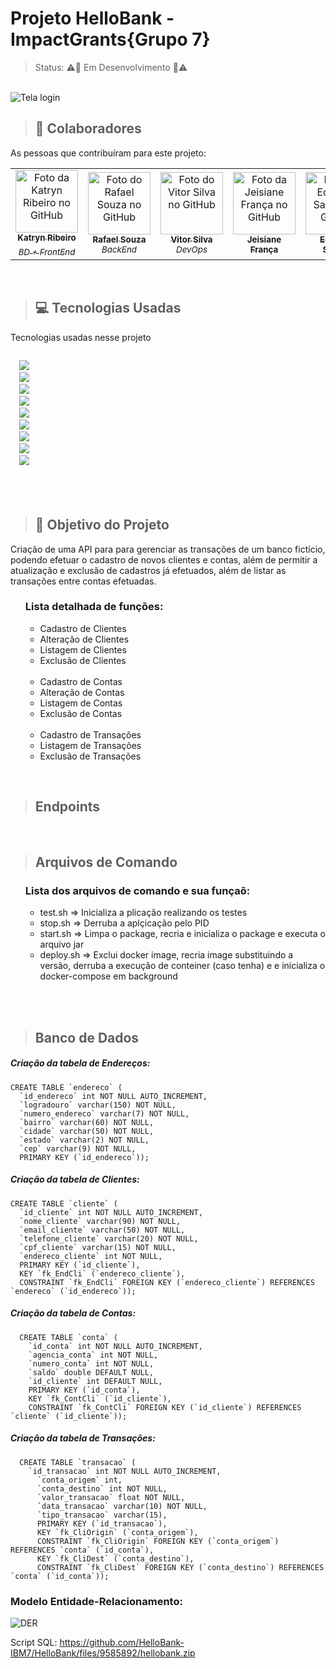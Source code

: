 # Projeto HelloBank - ImpactGrants{Grupo 7}

> Status: ⚠🔧 Em Desenvolvimento 🔨⚠
<br>

<img src="https://user-images.githubusercontent.com/66737556/190678385-3f80de8a-ca48-494e-acb5-273bcc50e45f.png" alt="Tela login">
<br>

> ## 🤝 Colaboradores

As pessoas que contribuíram para este projeto:

<table>
  <tr>
    <td align="center">
      <a href="https://github.com/katrynribeiro" target="_blank">
        <img src="https://avatars.githubusercontent.com/u/103230282?v=4" width="100px;" alt="Foto da Katryn Ribeiro no GitHub"/> <br>
        <sub><b> Katryn Ribeiro </b></sub> <br>
        <sub><i> BD + FrontEnd </sub> <br>
      </a>
    </td>
    <td align="center">
      <a href="https://github.com/rflsza13" target="_blank">
        <img src="https://user-images.githubusercontent.com/66737556/191072857-75f04780-2fb3-4018-aebb-403abeb2ff86.jpg" width="100px;"alt="Foto do Rafael Souza no GitHub"/> <br>
        <sub><b> Rafael Souza </b></sub> <br>
        <sub><i> BackEnd </i></sub> <br>
      </a>
    </td>
    <td align="center">
      <a href="https://github.com/wvitorsj" target="_blank">
        <img src="https://avatars.githubusercontent.com/u/74933042?v=4" width="100px;" alt="Foto do Vitor Silva no GitHub"/> <br>
        <sub><b> Vitor Silva </b></sub> <br>
        <sub><i> DevOps </i></sub> <br>
      </a>
    </td>
    <td align="center">
      <a href="#">
        <img src="https://avatars3.githubusercontent.com/u/31936044" width="100px;" alt="Foto da Jeisiane França no GitHub"/><br>
        <sub>
          <b> Jeisiane França </b>
        </sub>
      </a>
    </td>
    <td align="center">
      <a href="#">
        <img src="https://avatars3.githubusercontent.com/u/31936044" width="100px;" alt="Foto do Eduardo Santos no GitHub"/><br>
        <sub>
          <b> Eduardo Santos </b>
        </sub>
      </a>
    </td>
    <td align="center">
      <a href="#">
        <img src="https://avatars3.githubusercontent.com/u/31936044" width="100px;" alt="Foto do Pedro Henrique no GitHub"/><br>
        <sub>
          <b> Pedro Henrique </b>
        </sub>
      </a>
    </td>
  </tr>
</table>

<br>

> ## 💻 Tecnologias Usadas

Tecnologias usadas nesse projeto

<code>
  <img src="https://img.shields.io/badge/Git-E34F26?style=for-the-badge&logo=git&logoColor=white"/>
  <img src="https://img.shields.io/badge/Java-ED8B00?style=for-the-badge&logo=java&logoColor=white"/>
  <img src="https://img.shields.io/badge/Spring-6DB33F?style=for-the-badge&logo=spring&logoColor=white"/>
  <img src="https://img.shields.io/badge/HTML-239120?style=for-the-badge&logo=html5&logoColor=white"/>
  <img src="https://img.shields.io/badge/CSS-239120?&style=for-the-badge&logo=css3&logoColor=white"/>
  <img src="https://img.shields.io/badge/Jenkins-D33833?style=for-the-badge&logo=jenkins&logoColor=white"/>
  <img src="https://img.shields.io/badge/Docker-2496ED?style=for-the-badge&logo=docker&logoColor=white"/>
  <img src="https://img.shields.io/badge/Amazon_AWS-232F3E?style=for-the-badge&logo=amazon-aws&logoColor=white"/>
  <img src="https://img.shields.io/badge/MySQL-00000F?style=for-the-badge&logo=mysql&logoColor=white"/>
</code>

<br>
<br>
<br>

> ## 📓 Objetivo do Projeto
  Criação de uma API para para gerenciar as transações de um banco fictício, podendo efetuar o cadastro de novos clientes e contas, além de permitir a atualização e exclusão de cadastros já efetuados, além de listar as transações entre contas efetuadas.
  <ul> 
    <H3> Lista detalhada de funções: </H3>
    <ul>
      <li> Cadastro de Clientes </li>
      <li> Alteração de Clientes </li>
      <li> Listagem de Clientes </li>
      <li> Exclusão de Clientes </li>
      <br>
      <li> Cadastro de Contas </li>
      <li> Alteração de Contas </li>
      <li> Listagem de Contas </li>
      <li> Exclusão de Contas </li>
      <br>
      <li> Cadastro de Transações </li>
      <li> Listagem de Transações </li>
      <li> Exclusão de Transações </li>
    </ul>
  </ul>
  
<br>

> ## Endpoints

<br>

> ## Arquivos de Comando
  <ul> 
    <H3> Lista dos arquivos de comando e sua funçaõ: </H3>
    <ul>
      <li> test.sh => Inicializa a plicação realizando os testes </li>
      <li> stop.sh => Derruba a aplçicação pelo PID </li>
      <li> start.sh => Limpa o package, recria e inicializa o package e executa o arquivo jar </li>
      <li> deploy.sh => Exclui docker image, recria image substituindo a versão, derruba a execução de conteiner (caso tenha) e e inicializa o docker-compose em background 
      </li>            
    </ul>
  </ul>
  
<br>

<br>

> ## Banco de Dados
 
 <h5> Criação da tabela de Endereços: </h5>
 
  ```
  CREATE TABLE `endereco` (
    `id_endereco` int NOT NULL AUTO_INCREMENT,
    `logradouro` varchar(150) NOT NULL,
    `numero_endereco` varchar(7) NOT NULL,
    `bairro` varchar(60) NOT NULL,
    `cidade` varchar(50) NOT NULL,
    `estado` varchar(2) NOT NULL,
    `cep` varchar(9) NOT NULL,
    PRIMARY KEY (`id_endereco`));
  ```
  <h5> Criação da tabela de Clientes: </h5>
  
  ```
  CREATE TABLE `cliente` (
    `id_cliente` int NOT NULL AUTO_INCREMENT,
    `nome_cliente` varchar(90) NOT NULL,
    `email_cliente` varchar(50) NOT NULL,
    `telefone_cliente` varchar(20) NOT NULL,
    `cpf_cliente` varchar(15) NOT NULL,
    `endereco_cliente` int NOT NULL,
    PRIMARY KEY (`id_cliente`),
    KEY `fk_EndCli` (`endereco_cliente`),
    CONSTRAINT `fk_EndCli` FOREIGN KEY (`endereco_cliente`) REFERENCES `endereco` (`id_endereco`));
  ```
  
  <h5> Criação da tabela de Contas: </h5>
  
  ```
    CREATE TABLE `conta` (
      `id_conta` int NOT NULL AUTO_INCREMENT,
      `agencia_conta` int NOT NULL,
      `numero_conta` int NOT NULL,
      `saldo` double DEFAULT NULL,
      `id_cliente` int DEFAULT NULL,
      PRIMARY KEY (`id_conta`),
      KEY `fk_ContCli` (`id_cliente`),
      CONSTRAINT `fk_ContCli` FOREIGN KEY (`id_cliente`) REFERENCES `cliente` (`id_cliente`));
  ```
  
  <h5> Criação da tabela de Transações: </h5>
  
  ```
    CREATE TABLE `transacao` (
      `id_transacao` int NOT NULL AUTO_INCREMENT,
        `conta_origem` int,
        `conta_destino` int NOT NULL,
        `valor_transacao` float NOT NULL,
        `data_transacao` varchar(10) NOT NULL,
        `tipo_transacao` varchar(15),
        PRIMARY KEY (`id_transacao`),
        KEY `fk_CliOrigin` (`conta_origem`),
        CONSTRAINT `fk_CliOrigin` FOREIGN KEY (`conta_origem`) REFERENCES `conta` (`id_conta`),
        KEY `fk_CliDest` (`conta_destino`),
        CONSTRAINT `fk_CliDest` FOREIGN KEY (`conta_destino`) REFERENCES `conta` (`id_conta`));
  ```

<h3> Modelo Entidade-Relacionamento: </h3>
<img src="https://user-images.githubusercontent.com/66737556/190691890-1c7b4380-4040-4f24-9c9c-4cc89f67783e.png" alt="DER">
 
Script SQL: https://github.com/HelloBank-IBM7/HelloBank/files/9585892/hellobank.zip
